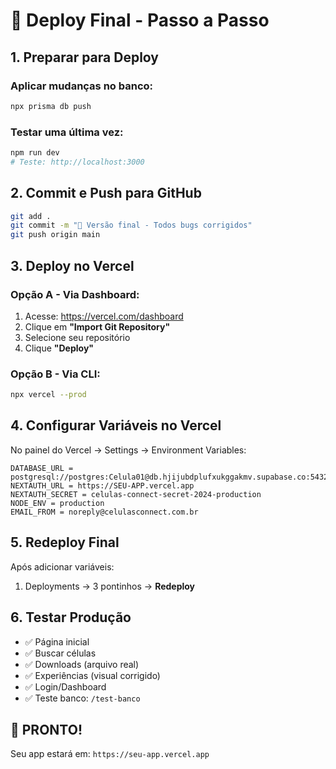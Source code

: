 # 🚀 Deploy Final - Passo a Passo

## 1. **Preparar para Deploy**

### Aplicar mudanças no banco:
```bash
npx prisma db push
```

### Testar uma última vez:
```bash
npm run dev
# Teste: http://localhost:3000
```

## 2. **Commit e Push para GitHub**

```bash
git add .
git commit -m "🚀 Versão final - Todos bugs corrigidos"
git push origin main
```

## 3. **Deploy no Vercel**

### Opção A - Via Dashboard:
1. Acesse: https://vercel.com/dashboard
2. Clique em **"Import Git Repository"**
3. Selecione seu repositório
4. Clique **"Deploy"**

### Opção B - Via CLI:
```bash
npx vercel --prod
```

## 4. **Configurar Variáveis no Vercel**

No painel do Vercel → Settings → Environment Variables:

```
DATABASE_URL = postgresql://postgres:Celula01@db.hjijubdplufxukggakmv.supabase.co:5432/postgres
NEXTAUTH_URL = https://SEU-APP.vercel.app
NEXTAUTH_SECRET = celulas-connect-secret-2024-production
NODE_ENV = production
EMAIL_FROM = noreply@celulasconnect.com.br
```

## 5. **Redeploy Final**

Após adicionar variáveis:
1. Deployments → 3 pontinhos → **Redeploy**

## 6. **Testar Produção**

- ✅ Página inicial
- ✅ Buscar células
- ✅ Downloads (arquivo real)
- ✅ Experiências (visual corrigido)
- ✅ Login/Dashboard
- ✅ Teste banco: `/test-banco`

## 🎉 **PRONTO!**

Seu app estará em: `https://seu-app.vercel.app`